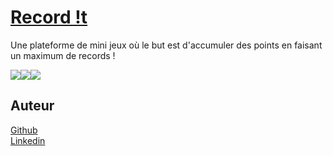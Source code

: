 # [Record !t](https://recordit.games/)
Une plateforme de mini jeux où le but est d'accumuler des points en faisant un maximum de records !

<div align="center">
  <div style="display: flex;">
    <div>
    <img src="https://user-images.githubusercontent.com/70105093/144502855-4e56bcdf-4f28-4a5b-9798-b5183904dbf0.png" />
      </div>
    <div>
    <img src="https://user-images.githubusercontent.com/70105093/144501657-f6b0cea1-d863-4baf-9563-cf774b5e9fed.png" />
    </div>
    <div>
    <img src="https://user-images.githubusercontent.com/70105093/144501670-b98f01fc-9371-44ae-8de6-8ce4a6856204.png" />
    </div>
  </div>
</div>

## Auteur
[Github](https://github.com/Zararthustra)  
[Linkedin](https://www.linkedin.com/in/mayerarthur)
